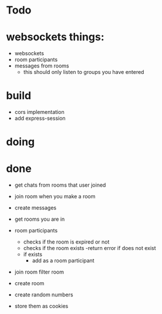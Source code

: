 # Todo

# websockets things:

- websockets
- room participants
- messages from rooms
  - this should only listen to groups you have entered

# build

- cors implementation
- add express-session

# doing

# done

- get chats from rooms that user joined
- join room when you make a room
- create messages
- get rooms you are in

- room participants

  - checks if the room is expired or not
  - checks if the room exists
    -return error if does not exist
  - if exists
    - add as a room participant

- join room filter room
- create room
- create random numbers
- store them as cookies
